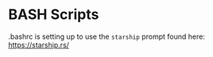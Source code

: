 # BASH Scripts

.bashrc is setting up to use the `starship` prompt found here: https://starship.rs/
